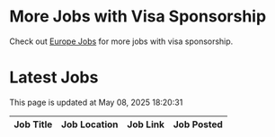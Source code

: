 # More Jobs with Visa Sponsorship

Check out [Europe Jobs](https://github.com/sureshparimi/europejobs#latest-jobs) for more jobs with visa sponsorship.

# Latest Jobs

This page is updated at May 08, 2025 18:20:31

| Job Title | Job Location | Job Link | Job Posted |
| --- | --- | --- | --- |
